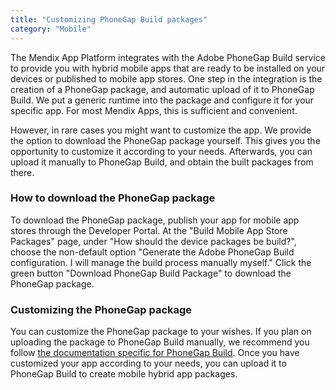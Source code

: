 ```yaml
---
title: "Customizing PhoneGap Build packages"
category: "Mobile"
---
```



The Mendix App Platform integrates with the Adobe PhoneGap Build service to provide you with hybrid mobile apps that are ready to be installed on your devices or published to mobile app stores. One step in the integration is the creation of a PhoneGap package, and automatic upload of it to PhoneGap Build. We put a generic runtime into the package and configure it for your specific app. For most Mendix Apps, this is sufficient and convenient.

However, in rare cases you might want to customize the app. We provide the option to download the PhoneGap package yourself. This gives you the opportunity to customize it according to your needs. Afterwards, you can upload it manually to PhoneGap Build, and obtain the built packages from there.

### How to download the PhoneGap package

To download the PhoneGap package, publish your app for mobile app stores through the Developer Portal. At the "Build Mobile App Store Packages" page, under "How should the device packages be build?", choose the non-default option "Generate the Adobe PhoneGap Build configuration. I will manage the build process manually myself." Click the green button "Download PhoneGap Build Package" to download the PhoneGap package.

### Customizing the PhoneGap package

You can customize the PhoneGap package to your wishes. If you plan on uploading the package to PhoneGap Build manually, we recommend you follow [the documentation specific for PhoneGap Build](http://docs.build.phonegap.com/). Once you have customized your app according to your needs, you can upload it to PhoneGap Build to create mobile hybrid app packages.
